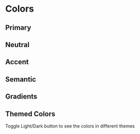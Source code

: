 # Colors

## Primary

<ColorGroup>
  <Color name="feet-in-the-water" />
  <Color name="coastal-shore" />
  <Color name="swimm-blue" />
  <Color name="quick-dive" />
  <Color name="deep-sea" />
</ColorGroup>

## Neutral

<ColorGroup>
  <Color name="clear-white" />
  <Color name="wash-me" />
  <Color name="pearl-river" />
  <Color name="harbor-gray" />
  <Color name="fifty-shades" />
  <Color name="fifty-shades-500" />
  <Color name="high-tide" />
  <Color name="high-tide-500" />
  <Color name="gravel-rocks" />
  <Color name="sea-anchor" />
  <Color name="dark-charcoal" />
</ColorGroup>

## Accent

<ColorGroup>
  <Color name="safe-zone" />
  <Color name="high-violet" />
  <Color name="wave-jammer" />
  <Color name="wild-ultra" />
  <Color name="fake-caffe-sheva" />
  <Color name="fake-caffe-sheva-500" />
</ColorGroup>

## Semantic

<ColorGroup>
  <Color name="success-green" />
  <Color name="success-green-100" />
  <Color name="success-green-300" />
  <Color name="success-green-500" />
  <Color name="success-green-700" />
  <Color name="success-green-900" />
  <Color name="warning-yellow" />
  <Color name="warning-yellow-100" />
  <Color name="warning-yellow-200" />
  <Color name="warning-yellow-300" />
  <Color name="warning-yellow-500" />
  <Color name="warning-yellow-700" />
  <Color name="warning-yellow-800" />
  <Color name="warning-yellow-900" />
  <Color name="oh-no-red" />
  <Color name="oh-no-red-100" />
  <Color name="oh-no-red-300" />
  <Color name="oh-no-red-500" />
  <Color name="oh-no-red-700" />
  <Color name="oh-no-red-900" />
</ColorGroup>

## Gradients

<ColorGroup>
  <Color name="gradient-from" />
  <Color name="gradient-middle" />
  <Color name="gradient-to" />
  <Color name="gradient" />
</ColorGroup>


## Themed Colors

Toggle Light/Dark button to see the colors in different themes

<ColorGroup>
  <Color name="color-bg" />
  <Color name="color-surface" />
  <Color name="color-hover" />
  <Color name="color-selected" />
  <Color name="color-invert" />

  <Color name="color-brand" />
  <Color name="color-brand-hover" />
  <Color name="color-disable" />
  <Color name="color-error" />
  <Color name="color-success" />
  <Color name="color-warning" />
  <Color name="color-status-warning" />
  <Color name="color-status-warning-hover" />
  <Color name="color-autosync" />
  <Color name="color-info" />
  <Color name="color-label-tag" />
  <Color name="text-color-on-light" />
  
  <Color name="text-color-primary" />
  <Color name="text-color-secondary" />
  <Color name="text-color-link" />
  <Color name="text-color-on-primary" />
  <Color name="text-color-invert" />
  <Color name="text-color-disable" />
  <Color name="text-color-accent" />
  <Color name="text-color-on-error" />
  <Color name="text-color-on-success" />
  <Color name="text-color-on-warning" />

  <Color name="border-color-primary" />
  <Color name="border-color-input" />
  <Color name="border-color-focus" />
  <Color name="border-color-error" />
  <Color name="border-color-subtle" />

  <Color name="color-decorative-1" />
  <Color name="color-decorative-2" />
  <Color name="color-decorative-3" />
  <Color name="color-decorative-4" />
  <Color name="color-decorative-5" />
  <Color name="color-decorative-6" />

  <Color name="color-code-error-sandwich" />
  <Color name="color-code-error-meat" />
  <Color name="color-code-autosync-sandwich" />
  <Color name="color-code-autosync-meat" />

</ColorGroup>